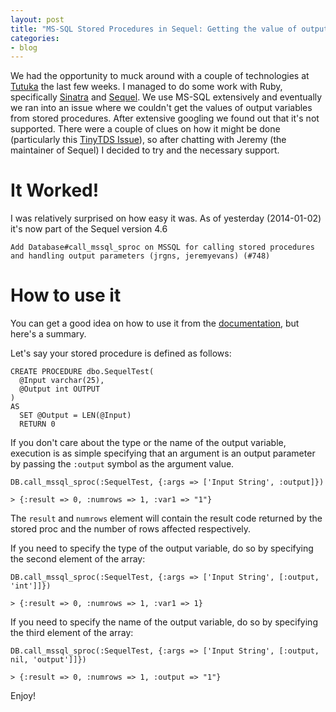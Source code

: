 ```yaml
---
layout: post
title: "MS-SQL Stored Procedures in Sequel: Getting the value of output variables"
categories:
- blog
---
```


We had the opportunity to muck around with a couple of technologies at [Tutuka][1] the last few weeks. I managed to do
some work with Ruby, specifically [Sinatra][2] and [Sequel][3]. We use MS-SQL extensively and eventually we ran into an issue where
we couldn't get the values of output variables from stored procedures. After extensive googling we found out that it's
not supported. There were a couple of clues on how it might be done (particularly this [TinyTDS Issue][4]), so after chatting
with Jeremy (the maintainer of Sequel) I decided to try and the necessary support.

It Worked!
==========

I was relatively surprised on how easy it was. As of yesterday (2014-01-02) it's now part of the Sequel version 4.6

    Add Database#call_mssql_sproc on MSSQL for calling stored procedures and handling output parameters (jrgns, jeremyevans) (#748)

How to use it
=============

You can get a good idea on how to use it from the [documentation][5], but here's a summary.

Let's say your stored procedure is defined as follows:

    CREATE PROCEDURE dbo.SequelTest(
      @Input varchar(25),
      @Output int OUTPUT
    )
    AS
      SET @Output = LEN(@Input)
      RETURN 0

If you don't care about the type or the name of the output variable, execution is as simple specifying that an argument
is an output parameter by passing the `:output` symbol as the argument value.

    DB.call_mssql_sproc(:SequelTest, {:args => ['Input String', :output]})

    > {:result => 0, :numrows => 1, :var1 => "1"}

The `result` and `numrows` element will contain the result code returned by the stored proc and the number of rows affected
respectively.

If you need to specify the type of the output variable, do so by specifying the second element of the array:

    DB.call_mssql_sproc(:SequelTest, {:args => ['Input String', [:output, 'int']]})
    
    > {:result => 0, :numrows => 1, :var1 => 1}

If you need to specify the name of the output variable, do so by specifying the third element of the array:

    DB.call_mssql_sproc(:SequelTest, {:args => ['Input String', [:output, nil, 'output']]})
    
    > {:result => 0, :numrows => 1, :output => "1"}

Enjoy!

[1]: http://www.tutuka.com
[2]: http://www.sinatrarb.com/
[3]: http://sequel.jeremyevans.net/
[4]: https://github.com/rails-sqlserver/tiny_tds/issues/24
[5]: https://github.com/jeremyevans/sequel/blob/master/doc/mssql_stored_procedures.rdoc